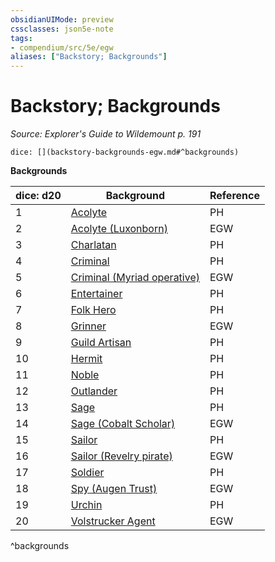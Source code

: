 ```yaml
---
obsidianUIMode: preview
cssclasses: json5e-note
tags:
- compendium/src/5e/egw
aliases: ["Backstory; Backgrounds"]
---
```

# Backstory; Backgrounds
*Source: Explorer's Guide to Wildemount p. 191* 

`dice: [](backstory-backgrounds-egw.md#^backgrounds)`

**Backgrounds**

| dice: d20 | Background | Reference |
|-----------|------------|-----------|
| 1 | [Acolyte](/compendium/backgrounds/acolyte.md) | PH |
| 2 | [Acolyte (Luxonborn)](/compendium/backgrounds/luxonborn-acolyte-egw.md) | EGW |
| 3 | [Charlatan](/compendium/backgrounds/charlatan.md) | PH |
| 4 | [Criminal](/compendium/backgrounds/criminal-spy-variant.md) | PH |
| 5 | [Criminal (Myriad operative)](/compendium/backgrounds/myriad-operative-criminal-egw.md) | EGW |
| 6 | [Entertainer](/compendium/backgrounds/entertainer.md) | PH |
| 7 | [Folk Hero](/compendium/backgrounds/folk-hero.md) | PH |
| 8 | [Grinner](/compendium/backgrounds/grinner-egw.md) | EGW |
| 9 | [Guild Artisan](/compendium/backgrounds/guild-artisan-guild-merchant-variant.md) | PH |
| 10 | [Hermit](/compendium/backgrounds/hermit.md) | PH |
| 11 | [Noble](/compendium/backgrounds/noble.md) | PH |
| 12 | [Outlander](/compendium/backgrounds/outlander.md) | PH |
| 13 | [Sage](/compendium/backgrounds/sage.md) | PH |
| 14 | [Sage (Cobalt Scholar)](/compendium/backgrounds/cobalt-scholar-sage-egw.md) | EGW |
| 15 | [Sailor](/compendium/backgrounds/sailor.md) | PH |
| 16 | [Sailor (Revelry pirate)](/compendium/backgrounds/revelry-pirate-sailor-egw.md) | EGW |
| 17 | [Soldier](/compendium/backgrounds/soldier.md) | PH |
| 18 | [Spy (Augen Trust)](/compendium/backgrounds/augen-trust-spy-egw.md) | EGW |
| 19 | [Urchin](/compendium/backgrounds/urchin.md) | PH |
| 20 | [Volstrucker Agent](/compendium/backgrounds/volstrucker-agent-egw.md) | EGW |
^backgrounds